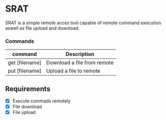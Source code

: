 # SRAT
SRAT is a simple remote acces tool capable of remote command execution aswell as file upload and download.


### Commands
| command              | Description                           |
| -----------          | -----------                           |
| get [filename]       | Download a file from remote           |
| put [filename]       | Upload a file to remote               |

## Requirements
- [X] Execute commads remotely
- [X] File download
- [X] File upload
